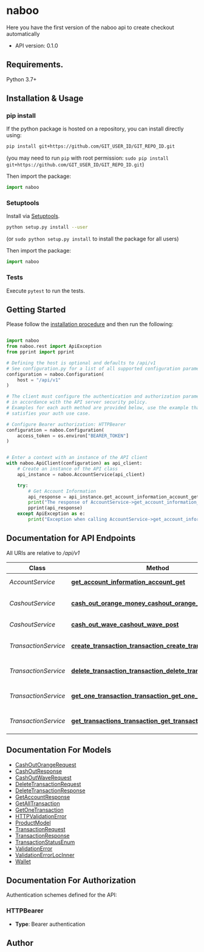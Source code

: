 # naboo
Here you have the first version of the naboo api to create checkout automatically

- API version: 0.1.0

## Requirements.

Python 3.7+

## Installation & Usage
### pip install

If the python package is hosted on a repository, you can install directly using:

```sh
pip install git+https://github.com/GIT_USER_ID/GIT_REPO_ID.git
```
(you may need to run `pip` with root permission: `sudo pip install git+https://github.com/GIT_USER_ID/GIT_REPO_ID.git`)

Then import the package:
```python
import naboo
```

### Setuptools

Install via [Setuptools](http://pypi.python.org/pypi/setuptools).

```sh
python setup.py install --user
```
(or `sudo python setup.py install` to install the package for all users)

Then import the package:
```python
import naboo
```

### Tests

Execute `pytest` to run the tests.

## Getting Started

Please follow the [installation procedure](#installation--usage) and then run the following:

```python

import naboo
from naboo.rest import ApiException
from pprint import pprint

# Defining the host is optional and defaults to /api/v1
# See configuration.py for a list of all supported configuration parameters.
configuration = naboo.Configuration(
    host = "/api/v1"
)

# The client must configure the authentication and authorization parameters
# in accordance with the API server security policy.
# Examples for each auth method are provided below, use the example that
# satisfies your auth use case.

# Configure Bearer authorization: HTTPBearer
configuration = naboo.Configuration(
    access_token = os.environ["BEARER_TOKEN"]
)


# Enter a context with an instance of the API client
with naboo.ApiClient(configuration) as api_client:
    # Create an instance of the API class
    api_instance = naboo.AccountService(api_client)

    try:
        # Get Account Information
        api_response = api_instance.get_account_information_account_get()
        print("The response of AccountService->get_account_information_account_get:\n")
        pprint(api_response)
    except ApiException as e:
        print("Exception when calling AccountService->get_account_information_account_get: %s\n" % e)

```

## Documentation for API Endpoints

All URIs are relative to */api/v1*

Class | Method | HTTP request | Description
------------ | ------------- | ------------- | -------------
*AccountService* | [**get_account_information_account_get**](docs/AccountService.md#get_account_information_account_get) | **GET** /account/ | Get Account Information
*CashoutService* | [**cash_out_orange_money_cashout_orange_money_post**](docs/CashoutService.md#cash_out_orange_money_cashout_orange_money_post) | **POST** /cashout/orange-money | Cash Out Orange Money
*CashoutService* | [**cash_out_wave_cashout_wave_post**](docs/CashoutService.md#cash_out_wave_cashout_wave_post) | **POST** /cashout/wave | Cash Out Wave
*TransactionService* | [**create_transaction_transaction_create_transaction_post**](docs/TransactionService.md#create_transaction_transaction_create_transaction_post) | **PUT** /transaction/create-transaction | Create Transaction
*TransactionService* | [**delete_transaction_transaction_delete_transaction_delete**](docs/TransactionService.md#delete_transaction_transaction_delete_transaction_delete) | **DELETE** /transaction/delete-transaction | Delete Transaction
*TransactionService* | [**get_one_transaction_transaction_get_one_transaction_get**](docs/TransactionService.md#get_one_transaction_transaction_get_one_transaction_get) | **GET** /transaction/get-one-transaction | Get One Transaction
*TransactionService* | [**get_transactions_transaction_get_transactions_get**](docs/TransactionService.md#get_transactions_transaction_get_transactions_get) | **GET** /transaction/get-transactions | Get Transactions


## Documentation For Models

 - [CashOutOrangeRequest](docs/CashOutOrangeRequest.md)
 - [CashOutResponse](docs/CashOutResponse.md)
 - [CashOutWaveRequest](docs/CashOutWaveRequest.md)
 - [DeleteTransactionRequest](docs/DeleteTransactionRequest.md)
 - [DeleteTransactionResponse](docs/DeleteTransactionResponse.md)
 - [GetAccountResponse](docs/GetAccountResponse.md)
 - [GetAllTransaction](docs/GetAllTransaction.md)
 - [GetOneTransaction](docs/GetOneTransaction.md)
 - [HTTPValidationError](docs/HTTPValidationError.md)
 - [ProductModel](docs/ProductModel.md)
 - [TransactionRequest](docs/TransactionRequest.md)
 - [TransactionResponse](docs/TransactionResponse.md)
 - [TransactionStatusEnum](docs/TransactionStatusEnum.md)
 - [ValidationError](docs/ValidationError.md)
 - [ValidationErrorLocInner](docs/ValidationErrorLocInner.md)
 - [Wallet](docs/Wallet.md)


<a id="documentation-for-authorization"></a>
## Documentation For Authorization


Authentication schemes defined for the API:
<a id="HTTPBearer"></a>
### HTTPBearer

- **Type**: Bearer authentication


## Author




